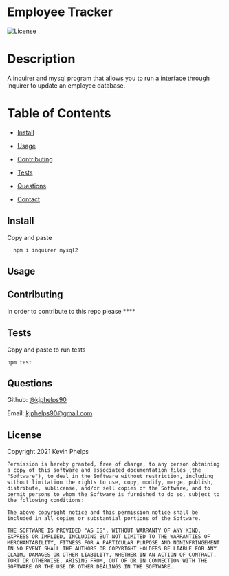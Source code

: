 # Employee Tracker 
  [![License](https://img.shields.io/badge/License-MIT-green)](https://opensource.org/licenses/MIT)


  # Description
  
  A inquirer and mysql program that allows you to run a interface through inquirer to update an employee database.
  
  # Table of Contents
  
  * [Install](#install)
  
  * [Usage](#usage)
  
  * [Contributing](#contributing)
  
  * [Tests](#tests)
  
  * [Questions](#questions)

  * [Contact](#contact)
  
  ## Install
  
  Copy and paste 
  
  
      npm i inquirer mysql2
  
  
  ## Usage

  

  ## Contributing

  In order to contribute to this repo please ****
  
  ## Tests

  Copy and paste to run tests 

  
    npm test
  
  
  ## Questions
  Github: [@kjphelps90](https://github.com/kjphelps90?tab=repositories)

  Email: kjphelps90@gmail.com
  
  ## License
   Copyright 2021 Kevin Phelps

    Permission is hereby granted, free of charge, to any person obtaining a copy of this software and associated documentation files (the "Software"), to deal in the Software without restriction, including without limitation the rights to use, copy, modify, merge, publish, distribute, sublicense, and/or sell copies of the Software, and to permit persons to whom the Software is furnished to do so, subject to the following conditions:

    The above copyright notice and this permission notice shall be included in all copies or substantial portions of the Software.

    THE SOFTWARE IS PROVIDED "AS IS", WITHOUT WARRANTY OF ANY KIND, EXPRESS OR IMPLIED, INCLUDING BUT NOT LIMITED TO THE WARRANTIES OF MERCHANTABILITY, FITNESS FOR A PARTICULAR PURPOSE AND NONINFRINGEMENT. IN NO EVENT SHALL THE AUTHORS OR COPYRIGHT HOLDERS BE LIABLE FOR ANY CLAIM, DAMAGES OR OTHER LIABILITY, WHETHER IN AN ACTION OF CONTRACT, TORT OR OTHERWISE, ARISING FROM, OUT OF OR IN CONNECTION WITH THE SOFTWARE OR THE USE OR OTHER DEALINGS IN THE SOFTWARE.
  
